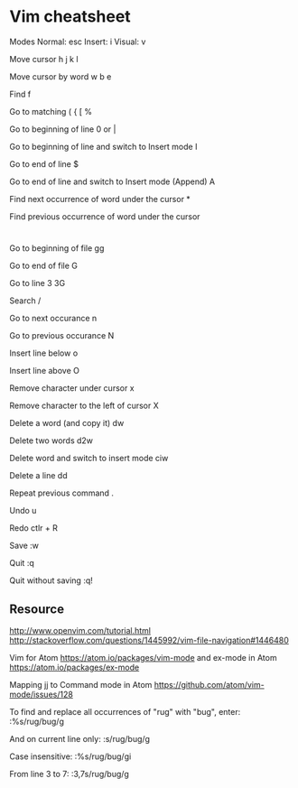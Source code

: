 # Vim cheatsheet

Modes
Normal: esc
Insert: i
Visual: v

Move cursor
h j k l

Move cursor by word
w b e

Find
f

Go to matching ( { [
%

Go to beginning of line
0 or |

Go to beginning of line and switch to Insert mode
I

Go to end of line
$

Go to end of line and switch to Insert mode (Append)
A

Find next occurrence of word under the cursor
*

Find previous occurrence of word under the cursor
#

Go to beginning of file
gg

Go to end of file
G

Go to line 3
3G

Search
/

  Go to next occurance
  n

  Go to previous occurance
  N

Insert line below
o

Insert line above
O

Remove character under cursor
x

Remove character to the left of cursor
X

Delete a word (and copy it)
dw

Delete two words
d2w

Delete word and switch to insert mode
ciw

Delete a line
dd

Repeat previous command
.

Undo
u

Redo
ctlr + R

Save
:w

Quit
:q

Quit without saving
:q!

## Resource
http://www.openvim.com/tutorial.html
http://stackoverflow.com/questions/1445992/vim-file-navigation#1446480

Vim for Atom
https://atom.io/packages/vim-mode
and ex-mode in Atom
https://atom.io/packages/ex-mode

Mapping jj to Command mode in Atom
https://github.com/atom/vim-mode/issues/128

To find and replace all occurrences of "rug" with "bug", enter:
:%s/rug/bug/g

And on current line only:
:s/rug/bug/g

Case insensitive:
:%s/rug/bug/gi

From line 3 to 7:
:3,7s/rug/bug/g
